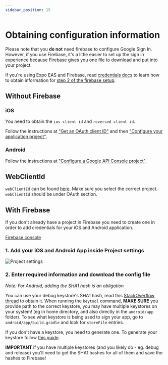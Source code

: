 ```yaml
---
sidebar_position: 15
---
```


# Obtaining configuration information

Please note that you **do not** need firebase to configure Google Sign In. However, if you use Firebase, it's a little easier to set up the sign in experience because Firebase gives you one file to download and put into your project.

If you're using Expo EAS and Firebase, read [credentials docs](https://docs.expo.dev/app-signing/managed-credentials/#inspecting-credentials-configuration) to learn how to obtain information for [step 2 of the firebase setup](#2-enter-required-information-and-download-the-config-file).

## Without Firebase

### iOS

You need to obtain the `ios client id` and `reversed client id`.

Follow the instructions at ["Get an OAuth client ID"](https://developers.google.com/identity/sign-in/ios/start-integrating#get_an_oauth_client_id) and then ["Configure your application project"](https://developers.google.com/identity/sign-in/ios/start-integrating#configure_app_project).

### Android

Follow the instructions at ["Configure a Google API Console project"](https://developers.google.com/identity/sign-in/android/start#configure-a-google-api-console-project).

## WebClientId

`webClientId` can be found [here](https://console.developers.google.com/apis/credentials).
Make sure you select the correct project. `webClientId` should be under OAuth section.

## With Firebase

If you don't already have a project in Firebase you need to create one in order to add credentials for your iOS and Android application.

[Firebase console](https://console.firebase.google.com/u/0/)

### 1. Add your iOS and Android App inside Project settings

![Project settings](/img/project-settings.png)

### 2. Enter required information and download the config file

_Note: For Android, adding the SHA1 hash is an obligation_

You can use your debug keystore's SHA1 hash, read this [StackOverflow thread](https://stackoverflow.com/questions/15727912/sha-1-fingerprint-of-keystore-certificate) to obtain it. When running the `keytool` command, **MAKE SURE** you provide path to the correct keystore, you may have multiple keystores on your system! (eg in home directory, and also directly in the `android/app` folder). To see what keystore is being used to sign your app, go to `android/app/build.gradle` and look for `storeFile` entries.

If you don't have a keystore, you need to generate one. To generate your keystore follow [this guide](https://facebook.github.io/react-native/docs/signed-apk-android.html).

**IMPORTANT** if you have multiple keystores (and you likely do - eg. debug and release) you'll need to get the SHA1 hashes for all of them and save the hashes to Firebase!
